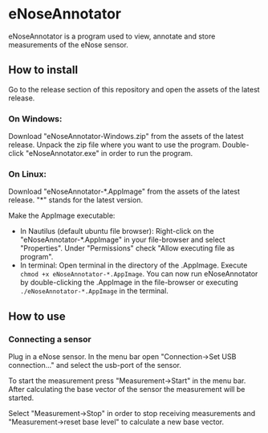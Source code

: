 # eNoseAnnotator

eNoseAnnotator is a program used to view, annotate and store measurements of the eNose sensor.

## How to install
Go to the release section of this repository and open the assets of the latest release.

### On Windows:
Download "eNoseAnnotator-Windows.zip" from the assets of the latest release.
Unpack the zip file where you want to use the program. Double-click "eNoseAnnotator.exe" in order to run the program.

### On Linux:
Download "eNoseAnnotator-\*.AppImage" from the assets of the latest release. "\*" stands for the latest version.

Make the AppImage executable: 
- In Nautilus (default ubuntu file browser): Right-click on the "eNoseAnnotator-\*.AppImage" in your file-browser and select "Properties". Under "Permissions" check "Allow executing file as program".
- In terminal: Open terminal in the directory of the .AppImage. Execute `chmod +x eNoseAnnotator-*.AppImage`.
You can now run eNoseAnnotator by double-clicking the .AppImage in the file-browser or executing `./eNoseAnnotator-*.AppImage` in the terminal.

## How to use

### Connecting a sensor

Plug in a eNose sensor. In the menu bar open "Connection->Set USB connection..." and select the usb-port of the sensor. 

To start the measurement press "Measurement->Start" in the menu bar. After calculating the base vector of the sensor the measurement will be started. 

Select "Measurement->Stop" in order to stop receiving measurements and "Measurement->reset base level" to calculate a new base vector. 
